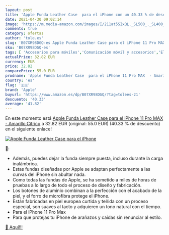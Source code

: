 ```yaml
---
layout: post
title: 'Apple Funda Leather Case  para el iPhone con un 40.33 % de descuento'
date: 2021-04-30 09:02:14
image: 'https://m.media-amazon.com/images/I/211at5SIxQL._SL500_._SL400_.jpg'
comments: true
category: ofertas
author: 'tole.es'
slug: 'B07XR98DGQ-es Apple Funda Leather Case para el iPhone 11 Pro MAX -...'
sku: 'B07XR98DGQ-es'
tags: [ 'Accesorios para móviles','Comunicación móvil y accesorios','Electrónica','Fundas cartucheras para móviles','Fundas y carcasas para teléfonos móviles','apple','iphone', ]
actualPrice: 32.82 EUR
currency: EUR
price: 32.82
comparePrice: 55.0 EUR
prodname: 'Apple Funda Leather Case  para el iPhone 11 Pro MAX  - Amarillo Cítrico'
country: 'es'
flag: '🇪🇸'
brand: 'Apple'
buyurl: 'https://www.amazon.es/dp/B07XR98DGQ/?tag=tolees-21'
descuento: '40.33'
average: '41.82'
---
```


En este momento está [Apple Funda Leather Case  para el iPhone 11 Pro MAX  - Amarillo Cítrico](https://www.amazon.es/dp/B07XR98DGQ/?tag=tolees-21) a 32.82 EUR (original: 55.0 EUR) (40.33 %  de descuento) en el siguiente enlace!

[![Apple Funda Leather Case  para el iPhone](https://m.media-amazon.com/images/I/211at5SIxQL._SL500_._SL400_.jpg)](https://www.amazon.es/dp/B07XR98DGQ/?tag=tolees-21)

🔎:

- Además, puedes dejar la funda siempre puesta, incluso durante la carga inalámbrica.
- Estas fundas diseñadas por Apple se adaptan perfectamente a las curvas del iPhone sin abultar nada.
- Como todas las fundas de Apple, se ha sometido a miles de horas de pruebas a lo largo de todo el proceso de diseño y fabricación.
- Los botones de aluminio combinan a la perfección con el acabado de la piel, y el forro de microfibra protege el iPhone.
- Están fabricadas en piel europea curtida y teñida con un proceso especial, son suaves al tacto y adquieren un tono natural con el tiempo.
- Para el iPhone 11 Pro Max
- Para que protejas tu iPhone de arañazos y caídas sin renunciar al estilo.

[🛒 Aquí!!!](https://www.amazon.es/dp/B07XR98DGQ/?tag=tolees-21)
